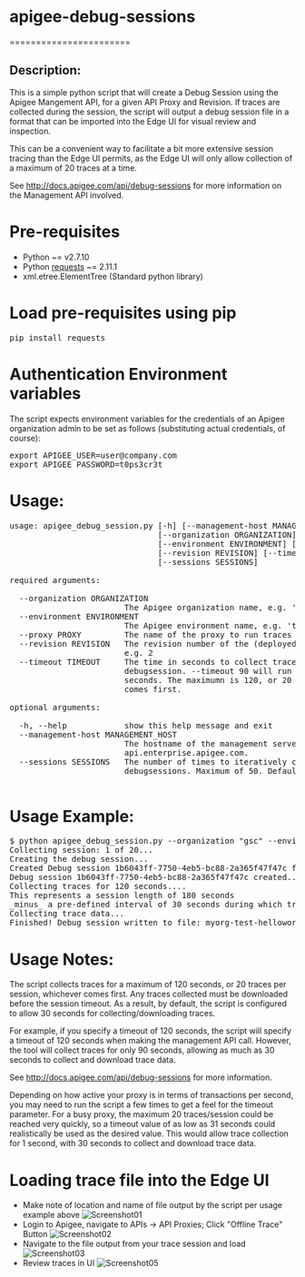 # apigee-debug-sessions
=======================

## Description:
This is a simple python script that will create a Debug Session using the Apigee Mangement API, for a given API Proxy and Revision.
If traces are collected during the session, the script will output a debug session file in a format that can be imported into the Edge UI for
visual review and inspection.

This can be a convenient way to facilitate a bit more extensive session tracing than the Edge UI permits, as the Edge UI will only allow collection
of a maximum of 20 traces at a time.

See http://docs.apigee.com/api/debug-sessions for more information on the Management API involved.

# Pre-requisites
* Python ~= v2.7.10
* Python [requests](http://docs.python-requests.org/en/master/) ~= 2.11.1
* xml.etree.ElementTree (Standard python library)
 
# Load pre-requisites using pip
<pre>
pip install requests
</pre>

# Authentication Environment variables
The script expects environment variables for the credentials of an Apigee organization admin to be set as follows (substituting actual credentials, of course):
<pre>
export APIGEE_USER=user@company.com
export APIGEE_PASSWORD=t0ps3cr3t
</pre>

# Usage: 
<pre>
usage: apigee_debug_session.py [-h] [--management-host MANAGEMENT_HOST]
                               [--organization ORGANIZATION]
                               [--environment ENVIRONMENT] [--proxy PROXY]
                               [--revision REVISION] [--timeout TIMEOUT]
                               [--sessions SESSIONS]
                               
required arguments:

  --organization ORGANIZATION
                        The Apigee organization name, e.g. 'mycompany'
  --environment ENVIRONMENT
                        The Apigee environment name, e.g. 'test'
  --proxy PROXY         The name of the proxy to run traces on, e.g. 'orders'
  --revision REVISION   The revision number of the (deployed) proxy to debug,
                        e.g. 2
  --timeout TIMEOUT     The time in seconds to collect traces via
                        debugsession. --timeout 90 will run traces for 90
                        seconds. The maximumn is 120, or 20 traces, whichever
                        comes first.

optional arguments:

  -h, --help            show this help message and exit
  --management-host MANAGEMENT_HOST
                        The hostname of the management server. Defaults to
                        api.enterprise.apigee.com.
  --sessions SESSIONS   The number of times to iteratively collect
                        debugsessions. Maximum of 50. Defaults to 1.
                                                                        
</pre>

# Usage Example:
<pre>
$ python apigee_debug_session.py --organization "gsc" --environment "test" --proxy "helloworld_markw_20161013" --revision 2 --timeout 40 --sessions 20
Collecting session: 1 of 20...
Creating the debug session...
Created Debug session 1b6043ff-7750-4eb5-bc88-2a365f47f47c for Revision 2 of helloworld_markw_20161013 in Environment test
Debug session 1b6043ff-7750-4eb5-bc88-2a365f47f47c created...
Collecting traces for 120 seconds....
This represents a session length of 180 seconds
_minus_ a pre-defined interval of 30 seconds during which trace data is downloaded and processed
Collecting trace data...
Finished! Debug session written to file: myorg-test-helloworld_markw_20161013-2_1b6043ff-7750-4eb5-bc88-2a365f47f47c.xml
</pre>

# Usage Notes:
The script collects traces for a maximum of 120 seconds, or 20 traces per session, whichever comes first. Any traces
collected must be downloaded before the session timeout. As a result, by default, the script  is configured to allow 30 
seconds for collecting/downloading traces.

For example, if you specify a timeout of 120 seconds, the script will specify a timeout of 120
seconds when making the management API call. However, the tool  will collect traces for only 90 seconds, allowing as
much as 30 seconds to collect and download trace data.

See http://docs.apigee.com/api/debug-sessions for more information.

Depending on how active your proxy is in terms of transactions per second, you may need to run 
the script a few times to get a feel for the timeout parameter. For a busy
proxy, the maximum 20 traces/session could be reached very quickly, so a timeout value of as low
as 31 seconds could realistically be used as the desired value. This would allow trace collection
for 1 second, with 30 seconds to collect and download trace data.

# Loading trace file into the Edge UI
* Make note of location and name of file output by the script per usage example above
![Screenshot01](https://raw.githubusercontent.com/markwilliams970/apigee-debug-sessions/master/images/screenshot01.png)
* Login to Apigee, navigate to APIs -> API Proxies; Click "Offline Trace" Button
![Screenshot02](https://raw.githubusercontent.com/markwilliams970/apigee-debug-sessions/master/images/screenshot02.png)
* Navigate to the file output from your trace session and load
![Screenshot03](https://raw.githubusercontent.com/markwilliams970/apigee-debug-sessions/master/images/screenshot03.png)
* Review traces in UI
![Screenshot05](https://raw.githubusercontent.com/markwilliams970/apigee-debug-sessions/master/images/screenshot04.png)